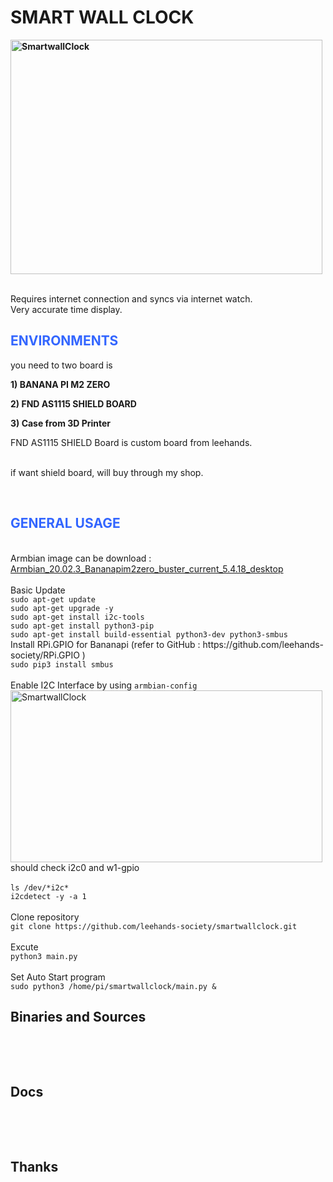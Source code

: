 <h1><strong>SMART WALL CLOCK</strong></h1>
<p><strong><img src="https://www.leehands.com/wp-content/uploads/2022/01/KakaoTalk_Photo_2022-01-26-12-36-17-1200x901.jpeg" alt="SmartwallClock" width="499" height="375" /></strong></p>
<br> Requires internet connection and syncs via internet watch.
<br> Very accurate time display.
<h2><span style="color: #3366ff;">ENVIRONMENTS</span></h2>
<p>you need to two board is</p>
<p><strong>1) BANANA PI M2 ZERO</strong></p>
<p><strong>2) FND AS1115 SHIELD BOARD</strong></p>
<p><strong>3) Case from 3D Printer</strong></p>
<p>FND AS1115 SHIELD Board is custom board from leehands.</p>
<br>if want shield board, will buy through my shop.
<p>&nbsp;</p>
<h2><span style="color: #3366ff;">GENERAL USAGE</span></h2>
<br>Armbian image can be download : <a href ="https://drive.leehands.com/d/f/668800049513282149">Armbian_20.02.3_Bananapim2zero_buster_current_5.4.18_desktop</a>
<br>
<br>Basic Update
<br><code>sudo apt-get update</code>
<br><code>sudo apt-get upgrade -y</code>
<br><code>sudo apt-get install i2c-tools</code>
<br><code>sudo apt-get install python3-pip</code>
<br><code>sudo apt-get install build-essential python3-dev python3-smbus</code>
<br>Install RPi.GPIO for Bananapi (refer to GitHub : https://github.com/leehands-society/RPi.GPIO )
<br><code>sudo pip3 install smbus </code>
<br>
<br>Enable I2C Interface by using <code>armbian-config</code>
<img src="https://www.leehands.com/wp-content/uploads/2022/02/20220208_Rpi.GPIO_3.jpg" alt="SmartwallClock" width="499" height="275" />
<br>should check i2c0 and w1-gpio
<br>
<br><code>ls /dev/*i2c*</code>
<br><code>i2cdetect -y -a 1</code>
<br>
<br>Clone repository
<br><code>git clone https://github.com/leehands-society/smartwallclock.git </code>
<br>
<br>Excute
<br><code>python3 main.py</code>
<br>
<br>Set Auto Start program
<br><code>sudo python3 /home/pi/smartwallclock/main.py &</code>
<br>
<h2>Binaries and Sources</h2>
<p>&nbsp;</p>
<p>&nbsp;</p>
<h2 dir="auto">Docs</h2>
<p>&nbsp;</p>
<p>&nbsp;</p>
<h2 dir="auto">Thanks</h2>
<p>&nbsp;</p>

